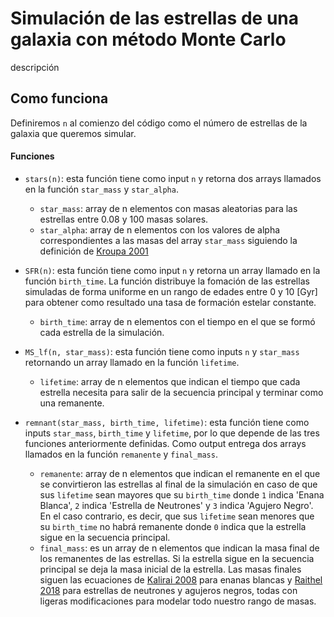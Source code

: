 # Simulación de las estrellas de una galaxia con método Monte Carlo

descripción



## Como funciona
Definiremos `n` al comienzo del código como el número de estrellas de la galaxia que queremos simular.
#### Funciones

- `stars(n)`: esta función tiene como input `n` y retorna dos arrays llamados en la función `star_mass` y `star_alpha`.
  - `star_mass`: array de n elementos con masas aleatorias para las estrellas entre 0.08 y 100 masas solares.
  - `star_alpha`: array de n elementos con los valores de alpha correspondientes a las masas del array `star_mass` siguiendo la definición de [Kroupa 2001](https://arxiv.org/abs/astro-ph/0009005)

- `SFR(n)`: esta función tiene como input `n` y retorna un array llamado en la función `birth_time`. La función distribuye la fomación de las estrellas simuladas de forma uniforme en un rango de edades entre 0 y 10 [Gyr] para obtener como resultado una tasa de formación estelar constante.
  - `birth_time`: array de n elementos con el tiempo en el que se formó cada estrella de la simulación.

- `MS_lf(n, star_mass)`: esta función tiene como inputs `n` y `star_mass` retornando un array llamado en la función `lifetime`.
  - `lifetime`: array de n elementos que indican el tiempo que cada estrella necesita para salir de la secuencia principal y terminar como una remanente.

- `remnant(star_mass, birth_time, lifetime)`: esta función tiene como inputs `star_mass`, `birth_time` y `lifetime`, por lo que depende de las tres funciones anteriormente definidas. Como output entrega dos arrays llamados en la función `remanente` y `final_mass`.
  - `remanente`: array de n elementos que indican el remanente en el que se convirtieron las estrellas al final de la simulación en caso de que sus `lifetime` sean mayores que su `birth_time` donde `1` indica 'Enana Blanca', `2` indica 'Estrella de Neutrones' y `3` indica 'Agujero Negro'. En el caso contrario, es decir, que sus `lifetime` sean menores que su `birth_time` no habrá remanente donde `0` indica que la estrella sigue en la secuencia principal.
  - `final_mass`: es un array de n elementos que indican la masa final de los remanentes de las estrellas. Si la estrella sigue en la secuencia principal se deja la masa inicial de la estrella. Las masas finales siguen las ecuaciones de [Kalirai 2008](https://arxiv.org/abs/0706.3894) para enanas blancas y [Raithel 2018](https://arxiv.org/abs/1712.00021) para estrellas de neutrones y agujeros negros, todas con ligeras modificaciones para modelar todo nuestro rango de masas.

